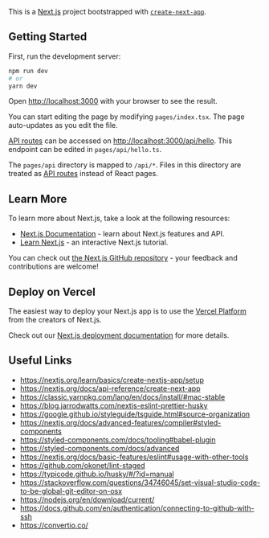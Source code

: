 This is a [Next.js](https://nextjs.org/) project bootstrapped with [`create-next-app`](https://github.com/vercel/next.js/tree/canary/packages/create-next-app).

## Getting Started

First, run the development server:

```bash
npm run dev
# or
yarn dev
```

Open [http://localhost:3000](http://localhost:3000) with your browser to see the result.

You can start editing the page by modifying `pages/index.tsx`. The page auto-updates as you edit the file.

[API routes](https://nextjs.org/docs/api-routes/introduction) can be accessed on [http://localhost:3000/api/hello](http://localhost:3000/api/hello). This endpoint can be edited in `pages/api/hello.ts`.

The `pages/api` directory is mapped to `/api/*`. Files in this directory are treated as [API routes](https://nextjs.org/docs/api-routes/introduction) instead of React pages.

## Learn More

To learn more about Next.js, take a look at the following resources:

- [Next.js Documentation](https://nextjs.org/docs) - learn about Next.js features and API.
- [Learn Next.js](https://nextjs.org/learn) - an interactive Next.js tutorial.

You can check out [the Next.js GitHub repository](https://github.com/vercel/next.js/) - your feedback and contributions are welcome!

## Deploy on Vercel

The easiest way to deploy your Next.js app is to use the [Vercel Platform](https://vercel.com/new?utm_medium=default-template&filter=next.js&utm_source=create-next-app&utm_campaign=create-next-app-readme) from the creators of Next.js.

Check out our [Next.js deployment documentation](https://nextjs.org/docs/deployment) for more details.

## Useful Links

- https://nextjs.org/learn/basics/create-nextjs-app/setup
- https://nextjs.org/docs/api-reference/create-next-app
- https://classic.yarnpkg.com/lang/en/docs/install/#mac-stable
- https://blog.jarrodwatts.com/nextjs-eslint-prettier-husky
- https://google.github.io/styleguide/tsguide.html#source-organization
- https://nextjs.org/docs/advanced-features/compiler#styled-components
- https://styled-components.com/docs/tooling#babel-plugin
- https://styled-components.com/docs/advanced
- https://nextjs.org/docs/basic-features/eslint#usage-with-other-tools
- https://github.com/okonet/lint-staged
- https://typicode.github.io/husky/#/?id=manual
- https://stackoverflow.com/questions/34746045/set-visual-studio-code-to-be-global-git-editor-on-osx
- https://nodejs.org/en/download/current/
- https://docs.github.com/en/authentication/connecting-to-github-with-ssh
- https://convertio.co/
